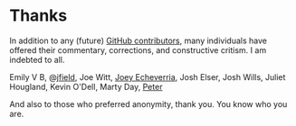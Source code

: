 <!-- title: Thanks -->
<!-- categories: pages -->
<!-- tags: contributors -->
<!-- published: 2015-08-09T19:30:00-05:00 -->
<!-- updated: 2015-08-23T10:45:00-05:00 -->
<!-- summary: A quick thank-you to those who have contributed to this silly little blog. -->

# Thanks

In addition to any (future) [GitHub contributors](https://github.com/technmsg/blog/graphs/contributors), many individuals have offered their commentary, corrections, and constructive critism. I am indebted to all.

Emily V B, @[jfield](https://twitter.com/jfield), Joe Witt, [Joey Echeverria](https://twitter.com/fwiffo), Josh Elser, Josh Wills, Juliet Hougland, Kevin O'Dell, Marty Day, [Peter](https://twitter.com/xoder)

And also to those who preferred anonymity, thank you. You know who you are.
